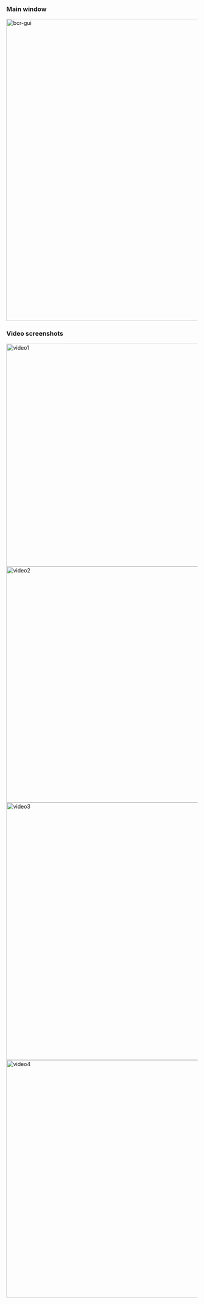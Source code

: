 ### Main window

<img width="796" alt="bcr-gui" src="https://github.com/fzdp/richat/assets/6159178/919c45e7-b6bf-44ab-8140-a20bc7206b71">

### Video screenshots

<img width="587" alt="video1" src="https://github.com/fzdp/richat/assets/6159178/e9e2075b-74c0-4b86-938f-c0c2bde4d2db">

<img width="622" alt="video2" src="https://github.com/fzdp/richat/assets/6159178/0acc9852-8310-48e8-8617-52da19272a85">

<img width="679" alt="video3" src="https://github.com/fzdp/richat/assets/6159178/2ee9d62f-34ca-4ac9-9380-f9fe002f1a18">

<img width="626" alt="video4" src="https://github.com/fzdp/richat/assets/6159178/e4a1da58-a387-45f4-bd17-81ac614dd2d9">
